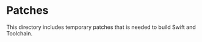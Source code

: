 Patches
=======

This directory includes temporary patches that is needed
to build Swift and Toolchain.
